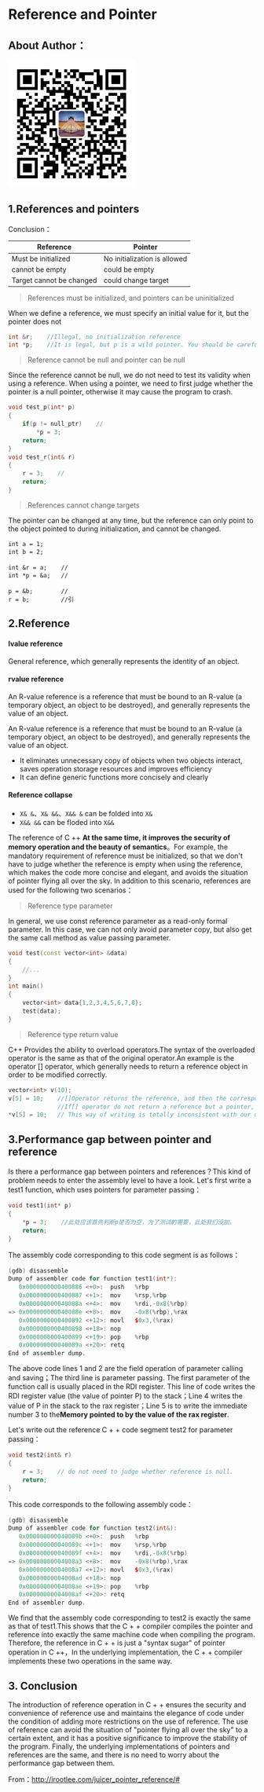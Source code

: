 # Reference and Pointer

## About Author：


![](../img/wechat.jpg)

## 1.References and pointers

Conclusion：

| Reference         | Pointer              |
| ------------ | ------------              |
| Must be initialized   | No initialization is allowed    |
| cannot be empty     | could be empty     |
| Target cannot be changed | could change target   |

> References must be initialized, and pointers can be uninitialized

When we define a reference, we must specify an initial value for it, but the pointer does not

```c++
int &r;    //Illegal, no initialization reference
int *p;    //It is legal, but p is a wild pointer. You should be careful when using it
```

> Reference cannot be null and pointer can be null

Since the reference cannot be null, we do not need to test its validity when using a reference. When using a pointer, we need to first judge whether the pointer is a null pointer, otherwise it may cause the program to crash.
```c++
void test_p(int* p)
{
  	if(p != null_ptr)    //
    	*p = 3;
    return;
}
void test_r(int& r)
{
    r = 3;    //
    return;
}
```

> References cannot change targets



The pointer can be changed at any time, but the reference can only point to the object pointed to during initialization, and cannot be changed.


```
int a = 1;
int b = 2;

int &r = a;    //
int *p = &a;   //

p = &b;        //
r = b;         //引
```

## 2.Reference

#### lvalue reference

General reference, which generally represents the identity of an object.


#### rvalue reference



An R-value reference is a reference that must be bound to an R-value (a temporary object, an object to be destroyed), and generally represents the value of an object.


An R-value reference is a reference that must be bound to an R-value (a temporary object, an object to be destroyed), and generally represents the value of an object.

- It eliminates unnecessary copy of objects when two objects interact, saves operation storage resources and improves efficiency
- It can define generic functions more concisely and clearly

#### Reference collapse

- `X& &`、`X& &&`、`X&& &` can be folded into `X&`
- `X&& &&` can be floded into `X&&`

The reference of C ++ **At the same time, it improves the security of memory operation and the beauty of semantics**。For example, the mandatory requirement of reference must be initialized, so that we don't have to judge whether the reference is empty when using the reference, which makes the code more concise and elegant, and avoids the situation of pointer flying all over the sky. In addition to this scenario, references are used for the following two scenarios：

> Reference type parameter

In general, we use const reference parameter as a read-only formal parameter. In this case, we can not only avoid parameter copy, but also get the same call method as value passing parameter.

```c++
void test(const vector<int> &data)
{
    //...
}
int main()
{
  	vector<int> data{1,2,3,4,5,6,7,8};
    test(data);
}
```

> Reference type return value

C++ Provides the ability to overload operators.The syntax of the overloaded operator is the same as that of the original operator.An example is the operator [] operator, which generally needs to return a reference object in order to be modified correctly.

```c++
vector<int> v(10);
v[5] = 10;    //[]Operator returns the reference, and then the corresponding element of vector can be modified
              //If[] operator do not return a reference but a pointer, the assignment statement needs to be written like this
*v[5] = 10;   // This way of writing is totally inconsistent with our understanding of the call of [], which is easy to be misunderstood
```

## 3.Performance gap between pointer and reference

Is there a performance gap between pointers and references？This kind of problem needs to enter the assembly level to have a look. Let's first write a test1 function, which uses pointers for parameter passing：

```c++
void test1(int* p)
{
    *p = 3;    //此处应该首先判断p是否为空，为了测试的需要，此处我们没加。
    return;
}
```

The assembly code corresponding to this code segment is as follows：

```c++
(gdb) disassemble 
Dump of assembler code for function test1(int*):
   0x0000000000400886 <+0>:  push   %rbp
   0x0000000000400887 <+1>:  mov    %rsp,%rbp
   0x000000000040088a <+4>:  mov    %rdi,-0x8(%rbp)
=> 0x000000000040088e <+8>:  mov    -0x8(%rbp),%rax
   0x0000000000400892 <+12>: movl   $0x3,(%rax)
   0x0000000000400898 <+18>: nop
   0x0000000000400899 <+19>: pop    %rbp
   0x000000000040089a <+20>: retq   
End of assembler dump.

```

The above code lines 1 and 2 are the field operation of parameter calling and saving；The third line is parameter passing. The first parameter of the function call is usually placed in the RDI register. This line of code writes the RDI register value (the value of pointer P) to the stack；Line 4 writes the value of P in the stack to the rax register；Line 5 is to write the immediate number 3 to the**Memory pointed to by the value of the rax register**.

Let's write out the reference C + + code segment test2 for parameter passing：

```c++
void test2(int& r)
{
    r = 3;    // do not need to judge whether reference is null.
    return;
}
```

This code corresponds to the following assembly code：

```c++
(gdb) disassemble 
Dump of assembler code for function test2(int&):
   0x000000000040089b <+0>:  push   %rbp
   0x000000000040089c <+1>:  mov    %rsp,%rbp
   0x000000000040089f <+4>:  mov    %rdi,-0x8(%rbp)
=> 0x00000000004008a3 <+8>:  mov    -0x8(%rbp),%rax
   0x00000000004008a7 <+12>: movl   $0x3,(%rax)
   0x00000000004008ad <+18>: nop
   0x00000000004008ae <+19>: pop    %rbp
   0x00000000004008af <+20>: retq   
End of assembler dump.

```

We find that the assembly code corresponding to test2 is exactly the same as that of test1.This shows that the C + + compiler compiles the pointer and reference into exactly the same machine code when compiling the program. Therefore, the reference in C + + is just a "syntax sugar" of pointer operation in C ++，In the underlying implementation, the C + + compiler implements these two operations in the same way.

## 3. Conclusion

The introduction of reference operation in C + + ensures the security and convenience of reference use and maintains the elegance of code under the condition of adding more restrictions on the use of reference. The use of reference can avoid the situation of "pointer flying all over the sky" to a certain extent, and it has a positive significance to improve the stability of the program. Finally, the underlying implementations of pointers and references are the same, and there is no need to worry about the performance gap between them.

From：<http://irootlee.com/juicer_pointer_reference/#>
